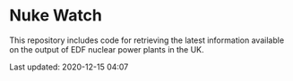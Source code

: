 # Nuke Watch

This repository includes code for retrieving the latest information available on the output of EDF nuclear power plants in the UK.

Last updated: 2020-12-15 04:07